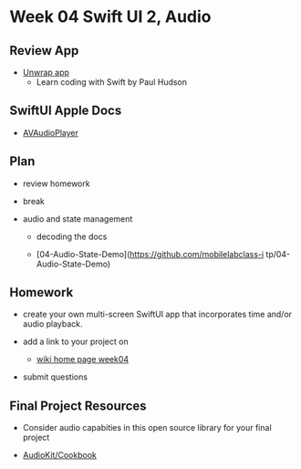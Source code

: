 # Week 04 Swift UI 2, Audio

<!-- ## Resource reminder

- [Apple Swift Docs - developer](https://developer.apple.com/documentation/swift)
- [Apple Swift Docs - A Swift Tour](https://docs.swift.org/swift-book/GuidedTour/GuidedTour.html)
- [linkedin swift-5-essential-training ](https://www.linkedin.com/learning/swift-5-essential-training)
- [Ray Wenderlich - your-first-ios-swiftui-app](https://www.raywenderlich.com/28797163-your-first-ios-swiftui-app-an-app-from-scratch) -->

## Review App

- [Unwrap app](https://apps.apple.com/app/id1440611372)
  - Learn coding with Swift by Paul Hudson

## SwiftUI Apple Docs

- [AVAudioPlayer](https://developer.apple.com/documentation/avfaudio/avaudioplayer)

<!-- ## XCode indent preference

- ![xcode pref indent](../assets/xcode-pref-indent.png) -->

## Plan

- review homework

- break

- audio and state management

  - decoding the docs

  - [04-Audio-State-Demo](https://github.com/mobilelabclass-i tp/04-Audio-State-Demo)

## Homework

- create your own multi-screen SwiftUI app that incorporates time and/or audio playback.

- add a link to your project on

  - [wiki home page week04](https://github.com/mobilelabclass-itp/content-2023/wiki#week-04-homework)

- submit questions

## Final Project Resources

- Consider audio capabities in this open source library for your final project

- [AudioKit/Cookbook](https://github.com/AudioKit/Cookbook)
